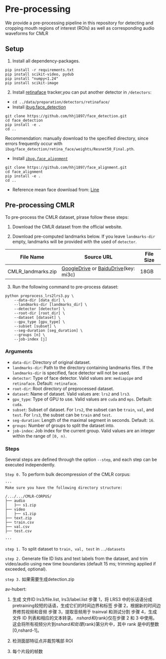 # Pre-processing

We provide a pre-processing pipeline in this repository for detecting and cropping mouth regions of interest (ROIs) as well as corresponding audio waveforms for CMLR


## Setup

1. Install all dependency-packages.

```Shell
pip install -r requirements.txt
pip install scikit-video, pydub
pip install "numpy<1.24"
pip install scikit-image

```

2. Install [retinaface](./tools) tracker,you can put another detector in `/detectors`:

- `cd ../data/preparation/detectors/retinaface/`
- Install [ibug.face_detection](https://github.com/hhj1897/face_detection)

```Shell
git clone https://github.com/hhj1897/face_detection.git
cd face_detection
pip install -e .
cd ..
```
Recommendation: manually download to the specified directory, since errors frequently occur with `ibug/face_detection/retina_face/weights/Resnet50_Final.pth`.

- Install [*`ibug.face_alignment`*](https://github.com/hhj1897/face_alignment)

```
git clone https://github.com/hhj1897/face_alignment.git
cd face_alignment
pip install -e .
cd ..
```
- Reference mean face download from: [Line]( https://github.com/mpc001/Lipreading_using_Temporal_Convolutional_Networks/blob/master/preprocessing/20words_mean_face.npy)


## Pre-processing CMLR

To pre-process the CMLR dataset, plrase follow these steps:

1. Download the CMLR dataset from the official website.

2. Download pre-computed landmarks below. If you leave `landmarks-dir` empty, landmarks will be provided with the used of `detector`.

| File Name              | Source URL                                                                              | File Size  |
|------------------------|-----------------------------------------------------------------------------------------|------------|
| CMLR_landmarks.zip     |[GoogleDrive](https://bit.ly/) or [BaiduDrive](https://bit.lyh)(key: mi3c) |     18GB   |


3. Run the following command to pre-process dataset:

```Shell
python preprocess_lrs2lrs3.py \
    --data-dir [data_dir] \
    --landmarks-dir [landmarks_dir] \
    --detector [detector] \
    --root-dir [root_dir] \
    --dataset [dataset] \
    --gpu_type [gpu_type] \
    --subset [subset] \
    --seg-duration [seg_duration] \
    --groups [n] \
    --job-index [j]
```

### Arguments
- `data-dir`: Directory of original dataset.
- `landmarks-dir`: Path to the directory containing landmarks files. If the `landmarks-dir` is specified, face detector will not be used.
- `detector`: Type of face detector. Valid values are: `mediapipe` and `retinaface`. Default: `retinaface`.
- `root-dir`: Root directory of preprocessed dataset.
- `dataset`: Name of dataset. Valid values are: `lrs2` and `lrs3`.
- `gpu_type`: Type of GPU to use. Valid values are `cuda` and `mps`. Default: `cuda`.
- `subset`: Subset of dataset. For `lrs2`, the subset can be `train`, `val`, and `test`. For `lrs3`, the subset can be `train` and `test`.
- `seg-duration`: Length of the maximal segment in seconds. Default: `16`.
- `groups`: Number of groups to split the dataset into.
- `job-index`: Job index for the current group. Valid values are an integer within the range of `[0, n)`.

### Steps
Several steps are defined through the option `--step`, and each step can be executed independently.

`Step 0.` To perform bulk decompression of the CMLR corpus:

    '''
    Make sure you have the following directory structure:

    /.../.../CMLR-CORPUS/
    ├── audio
    │   ├── s1.zip
    ├── video
    │   ├── s1.zip
    ├── text.zip
    ├── train.csv
    ├── val.csv
    ├── test.csv

    '''

`step 1.` To split dataset to `train, val, test` in `../datasets`

`step 2.` Generate file ID lists and text labels from the dataset, and trim video/audio using new time boundaries (default 15 ms; trimming applied if exceeded, optional).



`step 3.` 如果需要生成detection.zip 


av-hubert:
1. 生成 文件ID lrs3/file.list, lrs3/label.list
步骤 1，将 LRS3 中的长话语分成pretraining较短的话语，生成它们的时间边界和标签
步骤 2，根据新的时间边界修剪视频和音频
步骤 3，提取音频用于 trainval 和测试分割
步骤 4，生成文件 ID 列表和相应的文本转录。 ${nshard}和${rank}仅在步骤 2 和 3 中使用。这会将所有视频分片到${nshard}和处理${rank}第分片中，其中 rank 是中的整数[0,nshard-1]。

2. 检测面部特征点并裁剪嘴部 ROI

3. 每个片段的帧数